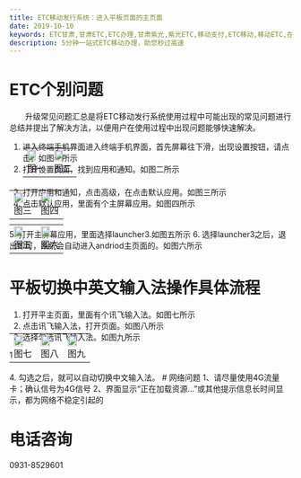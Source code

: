 ```yaml
---
title: ETC移动发行系统：进入平板页面的主页面
date: 2019-10-10 
keywords: ETC甘肃,甘肃ETC,ETC办理,甘肃紫光,紫光ETC,移动支付,ETC移动,移动ETC,在线充值,ETC办理,卡片办理,OBU办理,OBU激活,ETC手持终端,甘肃ETC办理,甘肃ETC发行,移动发行终端,ETC移动发行系统
description: 5分钟一站式ETC移动办理，助您秒过高速
---
```

# ETC个别问题
 &emsp;&emsp;升级常见问题汇总是将ETC移动发行系统使用过程中可能出现的常见问题进行总结并提出了解决方法，以便用户在使用过程中出现问题能够快速解决。
 
1. 进入终端手机界面进入终端手机界面，首先屏幕往下滑，出现设置按钮，请点击。如图一所示
2. 打开设置页面，找到应用和通知。如图二所示
    <table style="margin-top: -47px;">
      <td><img src="/pub-images/apply-12.png"  width="70%" /><div style="text-align:center;">图一</div></td>
      <td><img src="/pub-images/apply-13.png"  width="70%" /><div style="text-align:center;">图二</div></td>
     </table> 
3. 打开应用和通知，点击高级，在点击默认应用。如图三所示
4. 点击默认应用，里面有个主屏幕应用。如图四所示
 <table style="margin-top: -47px;">
      <td><img src="/pub-images/apply-14.png"  width="70%" /><div style="text-align:center;">图三</div></td>
      <td><img src="/pub-images/apply-15.png"  width="70%" /><div style="text-align:center;">图四</div></td>
     </table> 
5. 打开主屏幕应用，里面选择launcher3.如图五所示
6. 选择launcher3之后，退出即可，系统会自动进入andriod主页面的。如图六所示
    <table style="margin-top: -47px;">
         <td><img src="/pub-images/apply-16.png"  width="70%" /><div style="text-align:center;">图五</div></td>
         <td><img src="/pub-images/apply-17.png"  width="70%" /><div style="text-align:center;">图六</div></td>
        </table>

# 平板切换中英文输入法操作具体流程
1. 打开平主页面，里面有个讯飞输入法。如图七所示
2. 点击讯飞输入法，打开页面。如图八所示
3. 选择勾选讯飞输入法。如图九所示
<table style="margin-top: -47px;">
  <td><img src="/pub-images/apply-18.png"  width="70%" /><div style="text-align:center;">图七</div></td>1
  <td><img src="/pub-images/apply-19.png"  width="70%" /><div style="text-align:center;">图八</div></td>
  <td><img src="/pub-images/apply-201.png"  width="70%" /><div style="text-align:center;">图九</div></td>
 </table> 
4. 勾选之后，就可以自动切换中文输入法。
# 网络问题
1、请尽量使用4G流量卡；确认信号为4G信号
2、界面显示“正在加载资源...”或其他提示信息长时间显示，都为网络不稳定引起的

# 电话咨询
0931-8529601
